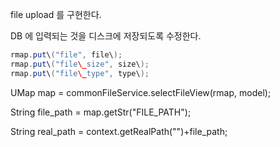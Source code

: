 file upload 를 구현한다.

DB 에 입력되는 것을 디스크에 저장되도록 수정한다.

```java
rmap.put\("file", file\);
rmap.put\("file\_size", size\);
rmap.put\("file\_type", type\);
```



UMap map = commonFileService.selectFileView\(rmap, model\);

 String file\_path = map.getStr\("FILE\_PATH"\);

 String real\_path = context.getRealPath\(""\)+file\_path;





